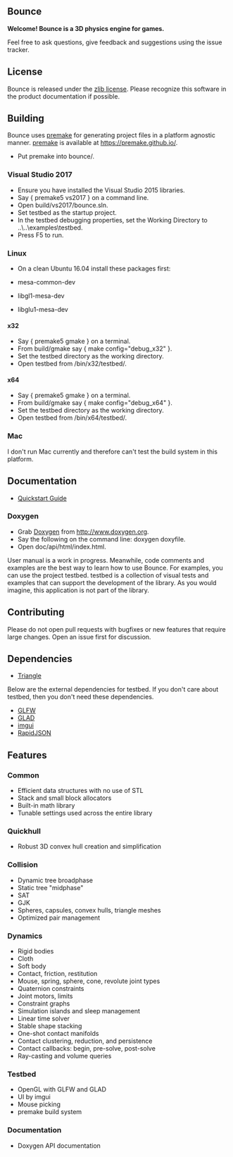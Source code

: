 ## Bounce

**Welcome! Bounce is a 3D physics engine for games.**

Feel free to ask questions, give feedback and suggestions using the issue tracker. 

## License

Bounce is released under the [zlib license](https://en.wikipedia.org/wiki/Zlib_License). Please recognize this software in the product documentation if possible.

## Building

Bounce uses [premake](https://premake.github.io/) for generating project files in a platform agnostic manner. [premake](https://premake.github.io/) is available at https://premake.github.io/.

* Put premake into bounce/.

### Visual Studio 2017

* Ensure you have installed the Visual Studio 2015 libraries.
* Say { premake5 vs2017 } on a command line. 
* Open build/vs2017/bounce.sln.
* Set testbed as the startup project.
* In the testbed debugging properties, set the Working Directory to ..\\..\examples\testbed.
* Press F5 to run.

### Linux

* On a clean Ubuntu 16.04 install these packages first:

* mesa-common-dev

* libgl1-mesa-dev

* libglu1-mesa-dev 

#### x32

* Say { premake5 gmake } on a terminal.
* From build/gmake say { make config="debug_x32" }.
* Set the testbed directory as the working directory.
* Open testbed from /bin/x32/testbed/.

#### x64

* Say { premake5 gmake } on a terminal.
* From build/gmake say { make config="debug_x64" }.
* Set the testbed directory as the working directory.
* Open testbed from /bin/x64/testbed/.

### Mac

I don't run Mac currently and therefore can't test the build system in this platform.

## Documentation

* [Quickstart Guide](https://github.com/irlanrobson/bounce/blob/master/doc/quickstart_guide.docx)

### Doxygen

* Grab [Doxygen](http://www.doxygen.org) from http://www.doxygen.org.
* Say the following on the command line: doxygen doxyfile.
* Open doc/api/html/index.html.

User manual is a work in progress. Meanwhile, code comments and examples are the best way to learn how to use 
Bounce. For examples, you can use the project testbed. testbed is a collection of visual tests and examples that can support the development of the library. As you would imagine, this application is not part of the library.

## Contributing

Please do not open pull requests with bugfixes or new features that require large changes. Open an issue first for discussion.

## Dependencies

* [Triangle](http://www.cs.cmu.edu/~quake/triangle.html)

Below are the external dependencies for testbed. If you don't care about testbed, then you don't need these dependencies. 

* [GLFW](https://www.glfw.org/)
* [GLAD](https://glad.dav1d.de/)
* [imgui](https://github.com/ocornut/imgui)
* [RapidJSON](http://rapidjson.org/index.html)

## Features

### Common

* Efficient data structures with no use of STL
* Stack and small block allocators
* Built-in math library
* Tunable settings used across the entire library

### Quickhull

* Robust 3D convex hull creation and simplification

### Collision

* Dynamic tree broadphase
* Static tree "midphase"
* SAT
* GJK
* Spheres, capsules, convex hulls, triangle meshes
* Optimized pair management

### Dynamics

* Rigid bodies
* Cloth
* Soft body
* Contact, friction, restitution
* Mouse, spring, sphere, cone, revolute joint types
* Quaternion constraints
* Joint motors, limits
* Constraint graphs
* Simulation islands and sleep management
* Linear time solver
* Stable shape stacking
* One-shot contact manifolds
* Contact clustering, reduction, and persistence
* Contact callbacks: begin, pre-solve, post-solve
* Ray-casting and volume queries

### Testbed
	
* OpenGL with GLFW and GLAD
* UI by imgui
* Mouse picking
* premake build system

### Documentation

* Doxygen API documentation</li>
